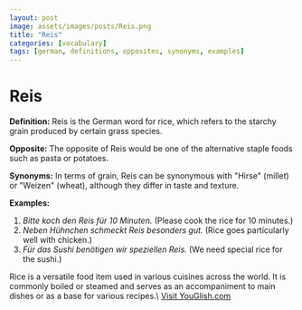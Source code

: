 ```yaml
---
layout: post
image: assets/images/posts/Reis.png
title: "Reis"
categories: [vocabulary]
tags: [german, definitions, opposites, synonyms, examples]
---
```


# Reis

**Definition:** Reis is the German word for rice, which refers to the starchy grain produced by certain grass species.

**Opposite:** The opposite of Reis would be one of the alternative staple foods such as pasta or potatoes.

**Synonyms:** In terms of grain, Reis can be synonymous with "Hirse" (millet) or "Weizen" (wheat), although they differ in taste and texture.

**Examples:**
1. *Bitte koch den Reis für 10 Minuten.* (Please cook the rice for 10 minutes.)
2. *Neben Hühnchen schmeckt Reis besonders gut.* (Rice goes particularly well with chicken.)
3. *Für das Sushi benötigen wir speziellen Reis.* (We need special rice for the sushi.)

Rice is a versatile food item used in various cuisines across the world. It is commonly boiled or steamed and serves as an accompaniment to main dishes or as a base for various recipes.\ <a id="yg-widget-0" class="youglish-widget" data-query="Reis" data-lang="german" data-components="8412" data-auto-start="0" data-bkg-color="theme_light" data-title="How%20to%20pronounce%20Reis%20in%20German"  rel="nofollow" href="https://youglish.com">Visit YouGlish.com</a><script async src="https://youglish.com/public/emb/widget.js" charset="utf-8"></script>